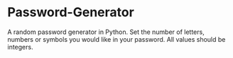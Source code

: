 # Password-Generator
A random password generator in Python. Set the number of letters, numbers or symbols you would like in your password. All values should be integers.
